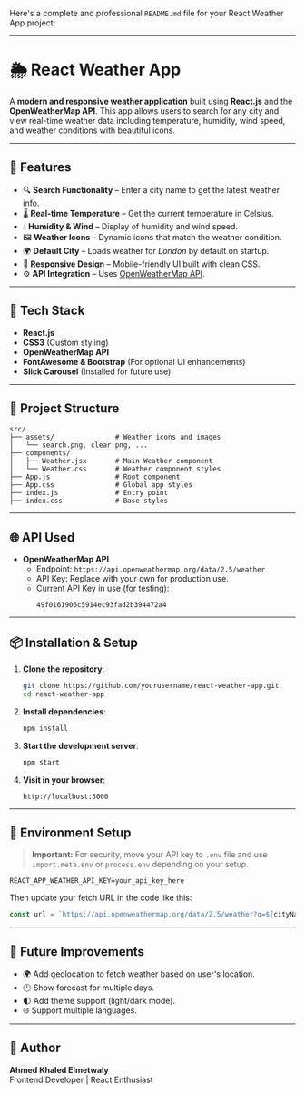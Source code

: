 Here's a complete and professional `README.md` file for your React Weather App project:

---

# 🌦️ React Weather App

A **modern and responsive weather application** built using **React.js** and the **OpenWeatherMap API**. This app allows users to search for any city and view real-time weather data including temperature, humidity, wind speed, and weather conditions with beautiful icons.

---

## 🚀 Features

- 🔍 **Search Functionality** – Enter a city name to get the latest weather info.
- 🌡️ **Real-time Temperature** – Get the current temperature in Celsius.
- 💧 **Humidity & Wind** – Display of humidity and wind speed.
- 🖼️ **Weather Icons** – Dynamic icons that match the weather condition.
- 🌍 **Default City** – Loads weather for *London* by default on startup.
- 📱 **Responsive Design** – Mobile-friendly UI built with clean CSS.
- ⚙️ **API Integration** – Uses [OpenWeatherMap API](https://openweathermap.org/api).

---

## 🧰 Tech Stack

- **React.js**
- **CSS3** (Custom styling)
- **OpenWeatherMap API**
- **FontAwesome & Bootstrap** (For optional UI enhancements)
- **Slick Carousel** (Installed for future use)

---

## 📂 Project Structure

```
src/
├── assets/               # Weather icons and images
│   └── search.png, clear.png, ...
├── components/
│   ├── Weather.jsx       # Main Weather component
│   └── Weather.css       # Weather component styles
├── App.js                # Root component
├── App.css               # Global app styles
├── index.js              # Entry point
├── index.css             # Base styles
```

---

## 🌐 API Used

- **OpenWeatherMap API**
  - Endpoint: `https://api.openweathermap.org/data/2.5/weather`
  - API Key: Replace with your own for production use.
  - Current API Key in use (for testing):  
    ```
    49f0161906c5914ec93fad2b394472a4
    ```

---

## 📦 Installation & Setup

1. **Clone the repository**:
   ```bash
   git clone https://github.com/yourusername/react-weather-app.git
   cd react-weather-app
   ```

2. **Install dependencies**:
   ```bash
   npm install
   ```

3. **Start the development server**:
   ```bash
   npm start
   ```

4. **Visit in your browser**:
   ```
   http://localhost:3000
   ```

---

## 🔐 Environment Setup

> **Important:** For security, move your API key to `.env` file and use `import.meta.env` or `process.env` depending on your setup.

```env
REACT_APP_WEATHER_API_KEY=your_api_key_here
```

Then update your fetch URL in the code like this:
```js
const url = `https://api.openweathermap.org/data/2.5/weather?q=${cityName}&units=metric&appid=${process.env.REACT_APP_WEATHER_API_KEY}`;
```

---

## 📌 Future Improvements

- 🌍 Add geolocation to fetch weather based on user's location.
- 🕒 Show forecast for multiple days.
- 🌓 Add theme support (light/dark mode).
- 🌐 Support multiple languages.

---

## 🙌 Author

**Ahmed Khaled Elmetwaly**  
Frontend Developer | React Enthusiast  
